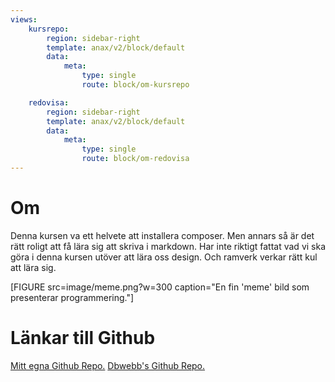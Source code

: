 ```yaml
---
views:
    kursrepo:
        region: sidebar-right
        template: anax/v2/block/default
        data:
            meta:
                type: single
                route: block/om-kursrepo

    redovisa:
        region: sidebar-right
        template: anax/v2/block/default
        data:
            meta:
                type: single
                route: block/om-redovisa
---
```

Om
=========================

Denna kursen va ett helvete att installera composer. Men annars så är det rätt roligt
att få lära sig att skriva i markdown. Har inte riktigt fattat vad vi ska göra i denna kursen
utöver att lära oss design. Och ramverk verkar rätt kul att lära sig.

[FIGURE src=image/meme.png?w=300 caption="En fin 'meme' bild som presenterar programmering."]

Länkar till Github
===
<div class="links">
<a href="https://github.com/mangepong/designv2">Mitt egna Github Repo.</a>
<a href ="https://github.com/dbwebb-se/design">Dbwebb's Github Repo.</a>
</div>